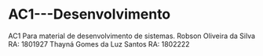 # AC1---Desenvolvimento
AC1 Para material de desenvolvimento de sistemas.
Robson Oliveira da Silva RA: 1801927
Thayná Gomes da Luz Santos RA: 1802222
